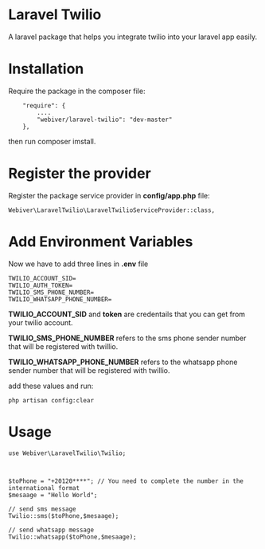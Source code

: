 # Laravel Twilio #
A laravel package that helps you integrate twilio into your laravel app easily.

# Installation #
Require the package in the composer file:
```
    "require": {
        ....
        "webiver/laravel-twilio": "dev-master"
    },
```
then run composer imstall.
# Register the provider #
Register the package service provider in **config/app.php** file:
```
Webiver\LaravelTwilio\LaravelTwilioServiceProvider::class,
```
# Add Environment Variables #
Now we have to add three lines in **.env** file
```
TWILIO_ACCOUNT_SID=
TWILIO_AUTH_TOKEN=
TWILIO_SMS_PHONE_NUMBER=
TWILIO_WHATSAPP_PHONE_NUMBER=
```
**TWILIO_ACCOUNT_SID** and **token** are credentails that you can get from your twilio account.

**TWILIO_SMS_PHONE_NUMBER** refers to the sms phone sender number that will be registered with twillio.

**TWILIO_WHATSAPP_PHONE_NUMBER** refers to the whatsapp phone sender number that will be registered with twillio.

add these values and run: 
```
php artisan config:clear
```
# Usage #
```
use Webiver\LaravelTwilio\Twilio;



$toPhone = "+20120****"; // You need to complete the number in the international format
$mesaage = "Hello World";

// send sms message
Twilio::sms($toPhone,$mesaage);

// send whatsapp message
Twilio::whatsapp($toPhone,$mesaage);

```
